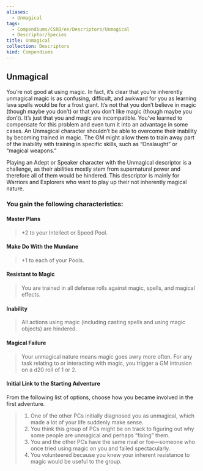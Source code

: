 ```yaml
---
aliases:
  - Unmagical
tags:
  - Compendiums/CSRD/en/Descriptors/Unmagical
  - Descriptor/Species
title: Unmagical
collection: Descriptors
kind: Compendiums
---
```

## Unmagical  
You’re not good at using magic. In fact, it’s clear that you’re inherently unmagical magic is as confusing, difficult, and awkward for you as learning lava spells would be for a frost giant. It’s not that you don’t believe in magic (though maybe you don’t) or that you don’t like magic (though maybe you don’t). It’s just that you and magic are incompatible. You’ve learned to compensate for this problem and even turn it into an advantage in some cases.
An Unmagical character shouldn’t be able to overcome their inability by becoming trained in magic. The GM might allow them to train away part of the inability with training in specific skills, such as “Onslaught” or “magical weapons.”

Playing an Adept or Speaker character with the Unmagical descriptor is a challenge, as their abilities mostly stem from supernatural power and therefore all of them would be hindered. This descriptor is mainly for Warriors and Explorers who want to play up their not inherently magical nature.

### You gain the following characteristics:
#### Master Plans 
>+2 to your Intellect or Speed Pool.
#### Make Do With the Mundane 
>+1 to each of your Pools.
#### Resistant to Magic 
>You are trained in all defense rolls against magic, spells, and magical effects.
#### Inability 
>All actions using magic (including casting spells and using magic objects) are hindered.
#### Magical Failure
>Your unmagical nature means magic goes awry more often. For any task relating to or interacting with magic, you trigger a GM intrusion on a d20 roll of 1 or 2.
#### Initial Link to the Starting Adventure 
From the following list of options, choose how you became involved in the first adventure.
>1. One of the other PCs initially diagnosed you as unmagical, which made a lot of your life suddenly make sense.
>2. You think this group of PCs might be on track to figuring out why some people are unmagical and perhaps “fixing” them.
>3. You and the other PCs have the same rival or foe—someone who once tried using magic on you and failed spectacularly.
>4. You volunteered because you knew your inherent resistance to magic would be useful to the group.


